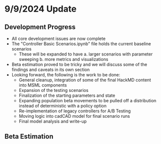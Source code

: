# 9/9/2024 Update

## Development Progress

- All core development issues are now complete
- The "Controller Basic Scenarios.ipynb" file holds the current baseline scenarios
    - These will be expanded to have a. larger scenarios with parameter sweeping b. more metrics and visualizations
- Beta estimation proved to be tricky and we will discuss some of the findings and caveats in its own section
- Looking forward, the following is the work to be done:
    - General cleanup, integration of some of the final HackMD content into MSML components
    - Expansion of the testing scenarios
    - Finalization of the starting parameters and state
    - Expanding population beta movements to be pulled off a distribution instead of deterministic with a policy option
    - Re-implementation of legacy controllers for A/B Testing
    - Moving logic into cadCAD model for final scenario runs
    - Final model analysis and write-up

## Beta Estimation

